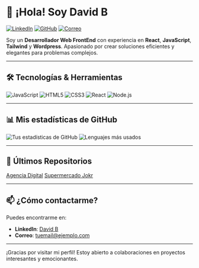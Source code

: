 # 👋 ¡Hola! Soy David B

[![LinkedIn](https://img.shields.io/badge/LinkedIn-David%20B-blue?style=flat-square&logo=linkedin)]([https://www.linkedin.com/in/david-beslanga/])
[![GitHub](https://img.shields.io/badge/GitHub-DavidB26-black?style=flat-square&logo=github)](https://github.com/DavidB26)
[![Correo](https://img.shields.io/badge/Correo-contact@davidbeslanga.com-informational?style=flat-square)](mailto:contact@davidbeslanga.com)

Soy un **Desarrollador Web FrontEnd** con experiencia en **React**, **JavaScript**, **Tailwind** y **Wordpress**. Apasionado por crear soluciones eficientes y elegantes para problemas complejos.

---

## 🛠️ Tecnologías & Herramientas

![JavaScript](https://img.shields.io/badge/JavaScript-F7DF1E?style=for-the-badge&logo=javascript&logoColor=black)
![HTML5](https://img.shields.io/badge/HTML5-E34F26?style=for-the-badge&logo=html5&logoColor=white)
![CSS3](https://img.shields.io/badge/CSS3-1572B6?style=for-the-badge&logo=css3&logoColor=white)
![React](https://img.shields.io/badge/React-20232A?style=for-the-badge&logo=react&logoColor=61DAFB)
![Node.js](https://img.shields.io/badge/Node.js-339933?style=for-the-badge&logo=nodedotjs&logoColor=white)

---


## 📊 Mis estadísticas de GitHub

![Tus estadísticas de GitHub](https://github-readme-stats.vercel.app/api?username=DavidB26&show_icons=true&theme=radical)
![Lenguajes más usados](https://github-readme-stats.vercel.app/api/top-langs/?username=DavidB26&layout=compact&theme=radical)

---

## 🔗 Últimos Repositorios

[Agencia Digital](https://github.com/DavidB26/agency-setup)
[Supermercado Jokr ](https://github.com/DavidB26/jokr-react)

---

## 📫 ¿Cómo contactarme?

Puedes encontrarme en:
- **LinkedIn**: [David B](https://www.linkedin.com/in/tuusuario)
- **Correo**: [tuemail@ejemplo.com](mailto:contact@davidbeslanga.com)

---

¡Gracias por visitar mi perfil! Estoy abierto a colaboraciones en proyectos interesantes y emocionantes.
